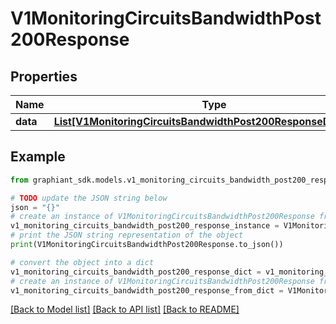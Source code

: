 # V1MonitoringCircuitsBandwidthPost200Response


## Properties

Name | Type | Description | Notes
------------ | ------------- | ------------- | -------------
**data** | [**List[V1MonitoringCircuitsBandwidthPost200ResponseDataInner]**](V1MonitoringCircuitsBandwidthPost200ResponseDataInner.md) |  | [optional] 

## Example

```python
from graphiant_sdk.models.v1_monitoring_circuits_bandwidth_post200_response import V1MonitoringCircuitsBandwidthPost200Response

# TODO update the JSON string below
json = "{}"
# create an instance of V1MonitoringCircuitsBandwidthPost200Response from a JSON string
v1_monitoring_circuits_bandwidth_post200_response_instance = V1MonitoringCircuitsBandwidthPost200Response.from_json(json)
# print the JSON string representation of the object
print(V1MonitoringCircuitsBandwidthPost200Response.to_json())

# convert the object into a dict
v1_monitoring_circuits_bandwidth_post200_response_dict = v1_monitoring_circuits_bandwidth_post200_response_instance.to_dict()
# create an instance of V1MonitoringCircuitsBandwidthPost200Response from a dict
v1_monitoring_circuits_bandwidth_post200_response_from_dict = V1MonitoringCircuitsBandwidthPost200Response.from_dict(v1_monitoring_circuits_bandwidth_post200_response_dict)
```
[[Back to Model list]](../README.md#documentation-for-models) [[Back to API list]](../README.md#documentation-for-api-endpoints) [[Back to README]](../README.md)


